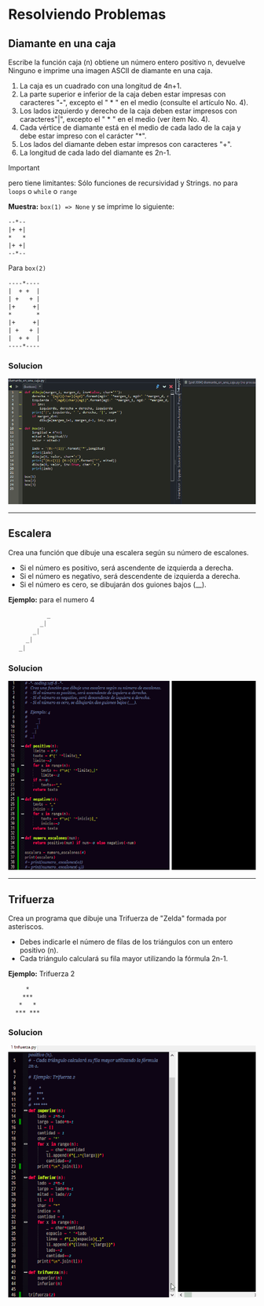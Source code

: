 # Resolviendo Problemas
## Diamante en una caja
Escribe la función
caja (n)
obtiene un número entero positivo n, devuelve Ninguno e imprime una imagen ASCII de diamante en una caja.
1. La caja es un cuadrado con una longitud de 4n+1.
2. La parte superior e inferior de la caja deben estar impresas con caracteres "**-**", excepto el  " * " en el medio (consulte el artículo No. 4).
3. Los lados izquierdo y derecho de la caja deben estar impresos con caracteres"|", excepto el " * " en el medio (ver ítem No. 4).
4. Cada vértice de diamante está en el medio de cada lado de la caja y debe estar impreso con el carácter "*".
5. Los lados del diamante deben estar impresos con caracteres "+".
6. La longitud de cada lado del diamante es 2n-1.

> [!IMPORTANT]
> pero tiene limitantes:
> Sólo funciones de recursividad y Strings.
> no para `loops` o `while` o `range`

**Muestra:**
`box(1) => None`
y se imprime lo siguiente:
```
--*--
|+ +|
*   *
|+ +|
--*--
```

Para `box(2)`
```
----*----
|  + +  |
| +   + |
|+     +|
*       *
|+     +|
| +   + |
|  + +  |
----*----
```
### Solucion
![](para_md/prob_dc.gif)

---
## Escalera
Crea una función que dibuje una escalera según su número de escalones.
 - Si el número es positivo, será ascendente de izquierda a derecha.
 - Si el número es negativo, será descendente de izquierda a derecha.
 - Si el número es cero, se dibujarán dos guiones bajos (__).
 
**Ejemplo:** para el numero 4
```python
           _
         _|
       _|
     _|
   _|
```
### Solucion
![](para_md/escalera_cap.gif)

---
## Trifuerza
Crea un programa que dibuje una Trifuerza de "Zelda"
formada por asteriscos.
- Debes indicarle el número de filas de los triángulos con un entero positivo (n).
- Cada triángulo calculará su fila mayor utilizando la fórmula 2n-1.
 
**Ejemplo:** Trifuerza 2
 
```
     *
    ***
   *   *
  *** ***
```
### Solucion
![](para_md/trifuerza_cap.gif)

